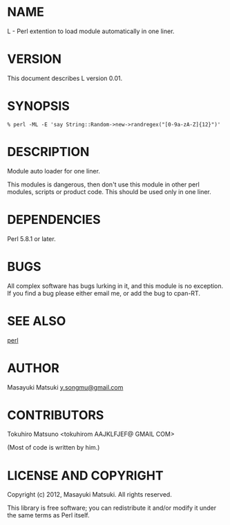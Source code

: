 # NAME

L - Perl extention to load module automatically in one liner.

# VERSION

This document describes L version 0.01.

# SYNOPSIS

    % perl -ML -E 'say String::Random->new->randregex("[0-9a-zA-Z]{12}")'

# DESCRIPTION

Module auto loader for one liner.

This modules is dangerous, then don't use this module in other perl modules, scripts or product code.
This should be used only in one liner.

# DEPENDENCIES

Perl 5.8.1 or later.

# BUGS

All complex software has bugs lurking in it, and this module is no
exception. If you find a bug please either email me, or add the bug
to cpan-RT.

# SEE ALSO

[perl](https://metacpan.org/pod/perl)

# AUTHOR

Masayuki Matsuki <y.songmu@gmail.com>

# CONTRIBUTORS

Tokuhiro Matsuno &lt;tokuhirom AAJKLFJEF@ GMAIL COM>

(Most of code is written by him.)

# LICENSE AND COPYRIGHT

Copyright (c) 2012, Masayuki Matsuki. All rights reserved.

This library is free software; you can redistribute it and/or modify
it under the same terms as Perl itself.
